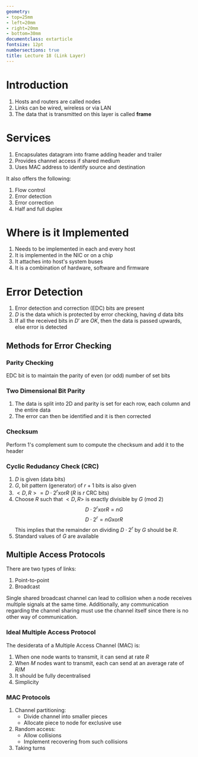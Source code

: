 ```yaml
---
geometry:
- top=25mm
- left=20mm
- right=20mm
- bottom=30mm
documentclass: extarticle
fontsize: 12pt
numbersections: true
title: Lecture 18 (Link Layer)
--- 
```


# Introduction
1. Hosts and routers are called nodes
1. Links can be wired, wireless or via LAN
1. The data that is transmitted on this layer is called **frame**

# Services
1. Encapsulates datagram into frame adding header and trailer
1. Provides channel access if shared medium
1. Uses MAC address to identify source and destination

It also offers the following:

1. Flow control
1. Error detection
1. Error correction
1. Half and full duplex

# Where is it Implemented
1. Needs to be implemented in each and every host
1. It is implemented in the NIC or on a chip
1. It attaches into host's system buses
1. It is a combination of hardware, software and firmware

# Error Detection
1. Error detection and correction (EDC) bits are present
1. $D$ is the data which is protected by error checking, having $d$ data bits
1. If all the received bits in $D'$ are *OK*, then the data is passed upwards, else error is detected

## Methods for Error Checking

### Parity Checking
EDC bit is to maintain the parity of even (or odd) number of set bits

### Two Dimensional Bit Parity
1. The data is split into 2D and parity is set for each row, each column and the entire data
1. The error can then be identified and it is then corrected

### Checksum
Perform 1's complement sum to compute the checksum and add it to the header

### Cyclic Redudancy Check (CRC)
1. $D$ is given (data bits)
1. $G$, bit pattern (generator) of $r+1$ bits is also given
1. $<D, R> = D\cdot 2^r \text{xor} R$ ($R$ is $r$ CRC bits)
1. Choose $R$ such that $<D, R>$ is exactly divisible by $G$ (mod 2)
$$D\cdot 2^r \text{xor} R = nG$$
$$D\cdot 2^r = nG \text{xor} R$$
This implies that the remainder on dividing $D\cdot 2^r$ by $G$ should be $R$.
1. Standard values of $G$ are available

## Multiple Access Protocols
There are two types of links:

1. Point-to-point
1. Broadcast

Single shared broadcast channel can lead to collision when a node receives multiple signals at the same time. Additionally, any communication regarding the channel sharing must use the channel itself since there is no other way of communication.

### Ideal Multiple Access Protocol
The desiderata of a Multiple Access Channel (MAC) is:

1. When one node wants to transmit, it can send at rate $R$
1. When $M$ nodes want to transmit, each can send at an average rate of $R/M$
1. It should be fully decentralised
1. Simplicity

### MAC Protocols
1. Channel partitioning:
    - Divide channel into smaller pieces
    - Allocate piece to node for exclusive use
1. Random access:
    - Allow collisions
    - Implement recovering from such collisions
1. Taking turns
